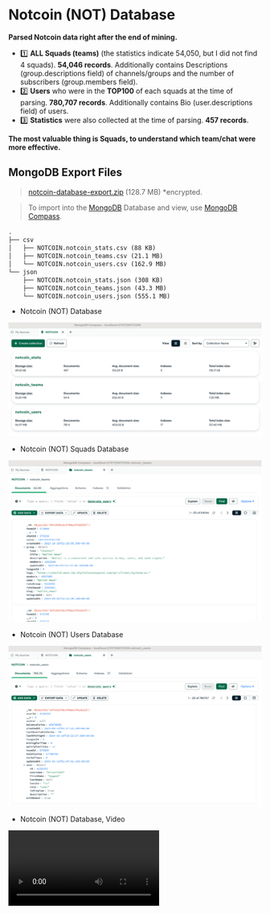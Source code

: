 # Notcoin (NOT) Database
**Parsed Notcoin data right after the end of mining.**

  - 1️⃣ **ALL Squads (teams)** (the statistics indicate 54,050, but I did not find 4 squads). **54,046 records**. Additionally contains Descriptions (group.descriptions field) of channels/groups and the number of subscribers (group.members field).
  - 2️⃣ **Users** who were in the **TOP100** of each squads at the time of parsing. **780,707 records**. Additionally contains Bio (user.descriptions field) of users.
  - 3️⃣ **Statistics** were also collected at the time of parsing. **457 records**.

**The most valuable thing is Squads, to understand which team/chat were more effective.**


## MongoDB Export Files
>  [notcoin-database-export.zip](https://t.me/ivannikov_pro/65) (128.7 MB) *encrypted.

> To import into the [MongoDB](https://www.mongodb.com/) Database and view, use [MongoDB Compass](https://www.mongodb.com/products/tools/compass).

```text
.
├── csv
│   ├── NOTCOIN.notcoin_stats.csv (88 KB)
│   ├── NOTCOIN.notcoin_teams.csv (21.1 MB)
│   └── NOTCOIN.notcoin_users.csv (162.9 MB)
└── json
    ├── NOTCOIN.notcoin_stats.json (308 KB)
    ├── NOTCOIN.notcoin_teams.json (43.3 MB)
    └── NOTCOIN.notcoin_users.json (555.1 MB)
```


- Notcoin (NOT) Database

![Notcoin (NOT) Database](/images/notcoin_database.png "Notcoin (NOT) Database")

- Notcoin (NOT) Squads Database

![Notcoin (NOT) Squads Database](/images/notcoin_database_squads.png "Notcoin (NOT) Squads Database")

- Notcoin (NOT) Users Database

![Notcoin (NOT) Users Database](/images/notcoin_database_users.png "Notcoin (NOT) Users Database")

- Notcoin (NOT) Database, Video

![Notcoin (NOT) Database, Video](/images/notcoin_database.mp4 "Notcoin (NOT) Database, Video")
